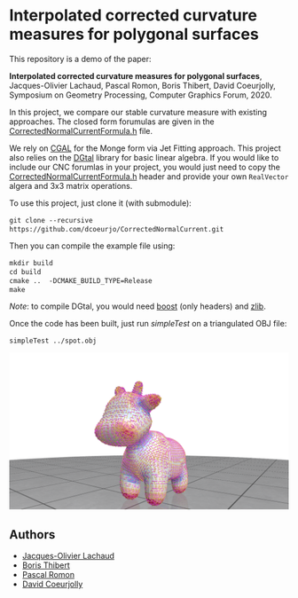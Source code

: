 # Interpolated corrected curvature measures for polygonal surfaces

This repository is a demo of the paper:

**Interpolated corrected curvature measures for polygonal surfaces**,
Jacques-Olivier Lachaud, Pascal Romon, Boris Thibert, David
Coeurjolly,
Symposium on Geometry Processing, Computer Graphics Forum, 2020.

In this project, we compare our stable curvature measure with existing
approaches. The closed form forumulas are given in the
[CorrectedNormalCurrentFormula.h](https://github.com/dcoeurjo/CorrectedNormalCurrent/blob/master/CorrectedNormalCurrentFormula.h)
file.

We rely on [CGAL](https://cgal.org) for the Monge form via Jet Fitting
approach. This project also relies on the [DGtal](dgtal.org) library
for basic linear algebra. If you would like to include our CNC
forumlas in your project, you would just need to copy the [CorrectedNormalCurrentFormula.h](https://github.com/dcoeurjo/CorrectedNormalCurrent/blob/master/CorrectedNormalCurrentFormula.h)
 header and provide your own `RealVector` algera and 3x3 matrix operations.


To use this project, just clone it (with submodule):

```
git clone --recursive https://github.com/dcoeurjo/CorrectedNormalCurrent.git
```

Then you can compile the example file using:

```
mkdir build
cd build
cmake ..  -DCMAKE_BUILD_TYPE=Release
make
```

*Note*: to compile DGtal, you would need [boost](boost.org) (only headers) and  [zlib](https://www.zlib.net).


Once the code has been built, just run *simpleTest* on a triangulated
OBJ file:

```
simpleTest ../spot.obj
```

![](screenshot.png)

## Authors

* [Jacques-Olivier Lachaud](http://www.lama.univ-savoie.fr/pagesmembres/lachaud/People/LACHAUD-JO/person.html)
* [Boris Thibert](https://ljk.imag.fr/membres/Boris.Thibert/)
* [Pascal Romon](https://perso.math.u-pem.fr/romon.pascal/)
* [David Coeurjolly](http://perso.liris.cnrs.fr/david.coeurjolly)
